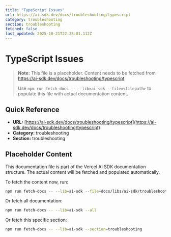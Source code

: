 ```yaml
---
title: "TypeScript Issues"
url: https://ai-sdk.dev/docs/troubleshooting/typescript
category: troubleshooting
section: troubleshooting
fetched: false
last_updated: 2025-10-21T22:38:01.112Z
---
```


# TypeScript Issues

> **Note:** This file is a placeholder. Content needs to be fetched from https://ai-sdk.dev/docs/troubleshooting/typescript
>
> Use `npm run fetch-docs -- --lib=ai-sdk --file=<filepath>` to populate this file with actual documentation content.

## Quick Reference

- **URL:** [https://ai-sdk.dev/docs/troubleshooting/typescript](https://ai-sdk.dev/docs/troubleshooting/typescript)
- **Category:** troubleshooting
- **Section:** troubleshooting

## Placeholder Content

This documentation file is part of the Vercel AI SDK documentation structure.
The actual content will be fetched and populated automatically.

To fetch the content now, run:

```bash
npm run fetch-docs -- --lib=ai-sdk --file=docs/libs/ai-sdk/troubleshooting/typescript.md
```

Or fetch all documentation:

```bash
npm run fetch-docs -- --lib=ai-sdk --all
```

Or fetch this specific section:

```bash
npm run fetch-docs -- --lib=ai-sdk --section=troubleshooting
```
